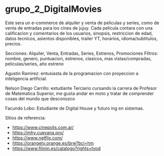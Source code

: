 # grupo_2_DigitalMovies

Este sera un e-commerce de alquiler y venta de peliculas y series, como de venta de entradas para los cines de jujuy. Cada pelicula contara con una calificacion y comentarios de los usuarios, sinopsis, restriccion de edad, datos tecnicos, asientos disponibles, trailer YT, horarios, idioma/subtitulos, precios.

Secciones: Alquiler, Venta, Entradas, Series, Estrenos, Promociones
Filtros: nombre, genero, puntuacion, estrenos, clasicos, mas vistas/compradas, peliculas/series, año estreno

Agustin Ramirez: entusiasta de la programacion con proyeccion a inteligencia artificial.

Nelson Diego Carrillo: estudiante Terciario cursando la carrera de Profesor de Matematica Superior, me gusta andar en moto y tratar de comprender cosas del mundo que desconozco

Facundo Lobo: Estudiante de Digital House y futuro ing en sistemas.


Sitios de referencia:
* https://www.cinepolis.com.ar/
* https://mhy.cuevana.pro/
* https://www.netflix.com/
* https://orangetv.orange.es/brw?bci=hm
* https://www.filmin.es/catalogo?rights=tvod
